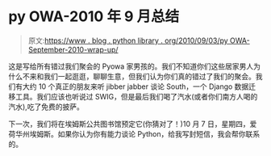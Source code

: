# py OWA-2010 年 9 月总结

> 原文:[https://www . blog . python library . org/2010/09/03/py OWA-September-2010-wrap-up/](https://www.blog.pythonlibrary.org/2010/09/03/pyowa-september-2010-wrap-up/)

这是写给所有错过我们聚会的 Pyowa 家男孩的。我们不知道你们这些居家男人为什么不来和我们一起逛逛，聊聊生意，但我们认为你们真的错过了我们的聚会。我们有大约 10 个真正的朋友来听 jibber jabber 谈论 South，一个 Django 数据迁移工具。我们应该也听说过 SWIG，但是最后我们喝了汽水(或者你们南方人喝的汽水),吃了免费的披萨。

下一次，我们将在埃姆斯公共图书馆预定它(你猜对了！)10 月 7 日，星期四，爱荷华州埃姆斯。如果你认为你有能力谈论 Python，给我写封短信，我会帮你联系的。